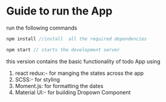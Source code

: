 # Guide to run the App
run the following commands

```javascript
npm install //install  all the required dependencies
```
```javascript
npm start // starts the development server
```
this version contains the basic functionality of todo App
using 
1. react redux:- for manging the states across the app
1. SCSS:- for styling 
1. Moment.js: for formatting the dates 
1. Material UI:- for building Dropown Component